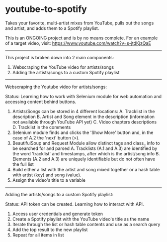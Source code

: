 # youtube-to-spotify
Takes your favorite, multi-artist mixes from YouTube, pulls out the songs and artist, and adds them to a Spotify playlist.

This is an ONGOING project and is by no means complete.
For an example of a target video, visit: https://www.youtube.com/watch?v=s-jtdKjzQaE
___________________________________________________________________________________________________________
This project is broken down into 2 main components:
1. Webscraping the YouTube video for artists/songs
2. Adding the artists/songs to a custom Spotify playlist

___________________________________________________________________________________________________________
Webscraping the Youtube video for artists/songs:

Status: Learning how to work with Selenium module for web automation and accessing content behind buttons.

1. Artists/Songs can be stored in 4 different locations:
  A. Tracklist in the description
  B. Artist and Song element in the description (information not available through YouTube API yet)
  C. Video chapters descriptions
  D. Tracklist in the comments
2. Selenium module finds and clicks the 'Show More' button and, in the case of A.2 the 'next' button (>).
3. BeautifulSoup and Request Module allow distinct tags and class_ info to be searched for and parsed
  A. Tracklists (A.1 and A.3) are identified by the word 'tracklist' and timestamps, after which is the artist/song info
  B. Elements (A.2 and A.3) are uniquely identifiable but do not often have the full list
4. Build either a list with the artist and song mixed together or a hash table with artist (key) and song (value).
5. Assign the video's title to a variable

___________________________________________________________________________________________________________
Adding the artists/songs to a custom Spotify playlist:
 
Status: API token can be created. Learning how to interact with API.

1. Access user credentials and generate token
2. Create a Spotify playlist with the YouTube video's title as the name
3. Iterate through the list or hash table contents and use as a search query
4. Add the top result to the new playlist
5. Repeat for all items in list
